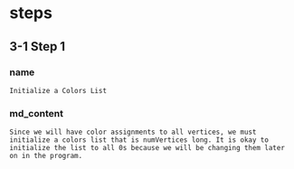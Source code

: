 <!-- title={initColors()} -->

<!-- concepts={Lists} -->

<!--badges={Python:15,Algorithms:15}-->

# steps

## 3-1 Step 1

### name
```
Initialize a Colors List
```
### md_content
```
Since we will have color assignments to all vertices, we must initialize a colors list that is numVertices long. It is okay to initialize the list to all 0s because we will be changing them later on in the program.
```

